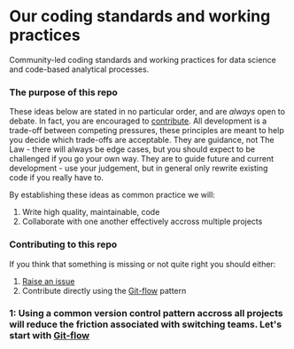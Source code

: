 # Our coding standards and working practices
Community-led coding standards and working practices for data science and code-based analytical processes.


### The purpose of this repo

These ideas below are stated in no particular order, and are *always* open to debate. In fact, you are encouraged to [contribute][3]. 
All development is a trade-off between competing pressures, these principles are meant to help you decide which trade-offs are acceptable.
They are guidance, not The Law - there will always be edge cases, but you should expect to be challenged if you go your own way.
They are to guide future and current development - use your judgement, but in general only rewrite existing code if you really have to. 

By establishing these ideas as common practice we will:
1. Write high quality, maintainable, code
2. Collaborate with one another effectively accross multiple projects

### Contributing to this repo

If you think that something is missing or not quite right you should either:
1. [Raise an issue][1]
2. Contribute directly using the [Git-flow][2] pattern

### 1: Using a common version control pattern accross all projects will reduce the friction associated with switching teams. Let's start with [Git-flow][2]

[1]: https://github.com/moj-analytical-services/our-coding-standards/issues
[2]: https://github.com/moj-analytical-services/our-coding-standards/blob/master/git_flow.md
[3]: https://github.com/moj-analytical-services/our-coding-standards/tree/master#contributing-to-this-repo
